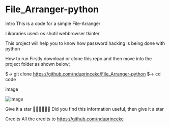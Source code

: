 # File_Arranger-python

Intro
This is a code for a simple File-Arranger

Likbraries used:
os
shutil
webbrowser
tkinter

This project will help you to know how password hacking is being done with python

How to run
Firstly download or clone this repo and then move into the project folder as shown below;

$-> git clone https://github.com/nduprincekc/File_Arranger-python
$-> cd code

image


![image](https://user-images.githubusercontent.com/9885341/154536810-12078645-8b81-4027-899b-944a42efd7b1.png)

Give it a star 🎉🎉🎉🎉🎉🎉
Did you find this information useful, then give it a star

Credits
All the credits to https://github.com/nduprincekc
